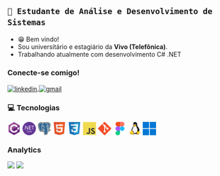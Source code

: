 ## ` 🔭 Estudante de Análise e Desenvolvimento de Sistemas `
- 😁 Bem vindo!
- Sou universitário e estagiário da **Vivo (Telefônica)**.
- Trabalhando atualmente com desenvolvimento C# .NET

### Conecte-se comigo!
<a href="www.linkedin.com/in/joaoliveira-dev" target="_blank">
  <img align="center" src="https://img.shields.io/badge/LinkedIn-000?style=for-the-badge&logo=linkedin&logoColor=0E76A8" alt="linkedin"/>
</a>

<a href="mailto:dev.joaoliveira@gmail.com" target="_blank">
  <img align="center" src="https://img.shields.io/badge/Gmail-000?style=for-the-badge&logo=gmail" alt="gmail"/>
</a>
  

### 💻 Tecnologias
<div>
  <img align="center" alt="C#" width="30" src="https://github.com/devicons/devicon/blob/v2.16.0/icons/csharp/csharp-original.svg"/>
  <img align="center" alt="DotNetCore" width="30" src="https://github.com/devicons/devicon/blob/v2.16.0/icons/dotnetcore/dotnetcore-original.svg"/>
  <img align="center" alt="PostgreSQL" width="30" src="https://github.com/devicons/devicon/blob/v2.16.0/icons/postgresql/postgresql-original.svg"/>
  <img align="center" alt="HTML" width="30" src="https://github.com/devicons/devicon/blob/v2.16.0/icons/html5/html5-original.svg"/>
  <img align="center" alt="CSS" width="30" src="https://github.com/devicons/devicon/blob/v2.16.0/icons/css3/css3-original.svg"/>
  <img align="center" alt="JavaScript" width="30" src="https://github.com/devicons/devicon/blob/v2.16.0/icons/javascript/javascript-original.svg"/>
  <img align="center" alt="Git" width="30" src="https://github.com/devicons/devicon/blob/v2.16.0/icons/git/git-original.svg"/>
  <img align="center" alt="Figma" width="30" src="https://github.com/devicons/devicon/blob/v2.16.0/icons/figma/figma-original.svg"/>
  <img align="center" alt="Linux" width="30" src="https://github.com/devicons/devicon/blob/v2.16.0/icons/linux/linux-original.svg"/>
  <img align="center" alt="Windows" width="30" src="https://github.com/devicons/devicon/blob/v2.16.0/icons/windows11/windows11-original.svg"/>
</div>
  
  
 ### Analytics
<div>
  <img height="150em" src="https://github-readme-stats.vercel.app/api?username=devjoliveira&show_icons=true&theme=dark&include_all_commits=true&count_private=true">
  <img height="150em" src="https://github-readme-stats.vercel.app/api/top-langs/?username=devjoliveira&layout=compact&langs_count=5&theme=dark">
 </div> 
